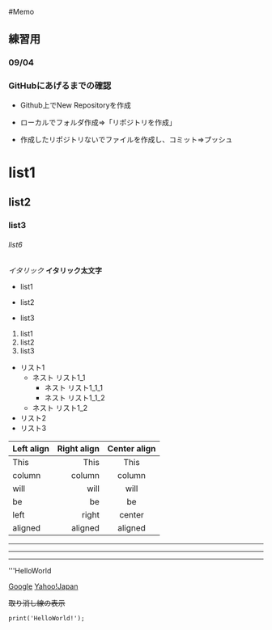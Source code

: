 #Memo

## 練習用

### 09/04

### GitHubにあげるまでの確認

- Github上でNew Repositoryを作成

- ローカルでフォルダ作成⇒「リポジトリを作成」

- 作成したリポジトリないでファイルを作成し、コミット⇒プッシュ


# list1
## list2
### list3
###### list6

*イタリック*
**イタリック太文字**

* list1
+ list2
- list3

1. list1
2. list2
3. list3

- リスト1
  - ネスト リスト1_1
     - ネスト リスト1_1_1
     - ネスト リスト1_1_2
  - ネスト リスト1_2
- リスト2
- リスト3

| Left align | Right align | Center align |
|:-----------|------------:|:------------:|
| This       |        This |     This     |
| column     |      column |    column    |
| will       |        will |     will     |
| be         |          be |      be      |
| left       |       right |    center    |
| aligned    |     aligned |   aligned    |

___________
***
* * *
'''HelloWorld


[Google](http://google.com/)
[Yahoo!Japan](http://www.yahoo.co.jp/)

~~取り消し線の表示~~

`print('HelloWorld!');`





